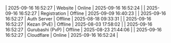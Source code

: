 | 2025-09-16 16:52:27 | Website | Online | 2025-09-16 16:52:24 |
| 2025-09-16 16:52:27 | Registration | Offline | 2025-09-09 16:40:23 |
| 2025-09-16 16:52:27 | Auth Server | Offline | 2025-08-18 09:33:31 |
| 2025-09-16 16:52:27 | Kezan (PvE) | Offline | 2025-08-03 17:58:02 |
| 2025-09-16 16:52:27 | Gurubashi (PvP) | Offline | 2025-08-23 21:44:06 |
| 2025-09-16 16:52:27 | Cloudflare | Online | 2025-09-16 16:52:24 |
